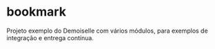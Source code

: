 # bookmark
Projeto exemplo do Demoiselle com vários módulos, para exemplos de integração e entrega contínua.
